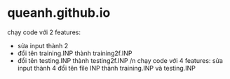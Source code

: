 # queanh.github.io
chạy code với 2 features:
- sửa input thành 2
- đổi tên training.INP thành training2f.INP
- đổi tên testing.INP thành testing2f.INP
/n
chạy code với 4 features:
sửa input thành 4
đổi tên file INP thành training.INP và testing.INP
